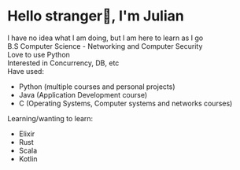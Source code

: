 # Hello stranger👋, I'm Julian

I have no idea what I am doing, but I am here to learn as I go \
B.S Computer Science - Networking and Computer Security\
Love to use Python \
Interested in Concurrency, DB, etc \
Have used:
+ Python (multiple courses and personal projects)
+ Java (Application Development course)
+ C (Operating Systems, Computer systems and networks courses)
<!--hello there-->
Learning/wanting to learn:
+ Elixir
+ Rust
+ Scala
+ Kotlin

